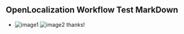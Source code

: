 ## OpenLocalization Workflow Test MarkDown
* ![image1](.\239fd40f-053e-4c0b-9e17-5262f8505532.PNG)   ![image2](.\f5698548-649d-47c4-b544-b2778e022716.png) 
thanks!
